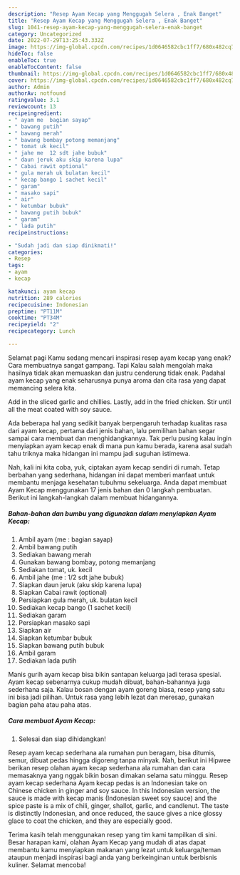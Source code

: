 ```yaml
---
description: "Resep Ayam Kecap yang Menggugah Selera , Enak Banget"
title: "Resep Ayam Kecap yang Menggugah Selera , Enak Banget"
slug: 1041-resep-ayam-kecap-yang-menggugah-selera-enak-banget
category: Uncategorized
date: 2022-07-29T13:25:43.332Z
image: https://img-global.cpcdn.com/recipes/1d0646582cbc1ff7/680x482cq70/ayam-kecap-foto-resep-utama.jpg
hideToc: false
enableToc: true
enableTocContent: false
thumbnail: https://img-global.cpcdn.com/recipes/1d0646582cbc1ff7/680x482cq70/ayam-kecap-foto-resep-utama.jpg
cover: https://img-global.cpcdn.com/recipes/1d0646582cbc1ff7/680x482cq70/ayam-kecap-foto-resep-utama.jpg
author: Admin
authorAv: notfound
ratingvalue: 3.1
reviewcount: 13
recipeingredient:
- " ayam me  bagian sayap"
- " bawang putih"
- " bawang merah"
- " bawang bombay potong memanjang"
- " tomat uk kecil"
- " jahe me  12 sdt jahe bubuk"
- " daun jeruk aku skip karena lupa"
- " Cabai rawit optional"
- " gula merah uk bulatan kecil"
- " kecap bango 1 sachet kecil"
- " garam"
- " masako sapi"
- " air"
- " ketumbar bubuk"
- " bawang putih bubuk"
- " garam"
- " lada putih"
recipeinstructions:

- "Sudah jadi dan siap dinikmati!"
categories:
- Resep
tags:
- ayam
- kecap

katakunci: ayam kecap 
nutrition: 289 calories
recipecuisine: Indonesian
preptime: "PT11M"
cooktime: "PT34M"
recipeyield: "2"
recipecategory: Lunch

---
```



Selamat pagi Kamu sedang mencari inspirasi resep ayam kecap yang enak? Cara membuatnya sangat gampang. Tapi Kalau salah mengolah maka hasilnya tidak akan memuaskan dan justru cenderung tidak enak. Padahal ayam kecap yang enak seharusnya punya aroma dan cita rasa yang dapat memancing selera kita.


Add in the sliced garlic and chillies. Lastly, add in the fried chicken. Stir until all the meat coated with soy sauce.

Ada beberapa hal yang sedikit banyak berpengaruh terhadap kualitas rasa dari ayam kecap, pertama dari jenis bahan, lalu pemilihan bahan segar sampai cara membuat dan menghidangkannya. Tak perlu pusing kalau ingin menyiapkan ayam kecap enak di mana pun kamu berada, karena asal sudah tahu triknya maka hidangan ini mampu jadi suguhan istimewa.


Nah, kali ini kita coba, yuk, ciptakan ayam kecap sendiri di rumah. Tetap berbahan yang sederhana, hidangan ini dapat memberi manfaat untuk membantu menjaga kesehatan tubuhmu sekeluarga. Anda dapat membuat Ayam Kecap menggunakan 17 jenis bahan dan 0 langkah pembuatan. Berikut ini langkah-langkah dalam membuat hidangannya.

<!--inarticleads1-->

##### Bahan-bahan dan bumbu yang digunakan dalam menyiapkan Ayam Kecap:

1. Ambil  ayam (me : bagian sayap)
1. Ambil  bawang putih
1. Sediakan  bawang merah
1. Gunakan  bawang bombay, potong memanjang
1. Sediakan  tomat, uk. kecil
1. Ambil  jahe (me : 1/2 sdt jahe bubuk)
1. Siapkan  daun jeruk (aku skip karena lupa)
1. Siapkan  Cabai rawit (optional)
1. Persiapkan  gula merah, uk. bulatan kecil
1. Sediakan  kecap bango (1 sachet kecil)
1. Sediakan  garam
1. Persiapkan  masako sapi
1. Siapkan  air
1. Siapkan  ketumbar bubuk
1. Siapkan  bawang putih bubuk
1. Ambil  garam
1. Sediakan  lada putih


Manis gurih ayam kecap bisa bikin santapan keluarga jadi terasa spesial. Ayam kecap sebenarnya cukup mudah dibuat, bahan-bahannya juga sederhana saja. Kalau bosan dengan ayam goreng biasa, resep yang satu ini bisa jadi pilihan. Untuk rasa yang lebih lezat dan meresap, gunakan bagian paha atau paha atas. 

<!--inarticleads2-->

##### Cara membuat Ayam Kecap:


1. Selesai dan siap dihidangkan!

Resep ayam kecap sederhana ala rumahan pun beragam, bisa ditumis, semur, dibuat pedas hingga digoreng tanpa minyak. Nah, berikut ini Hipwee berikan resep olahan ayam kecap sederhana ala rumahan dan cara memasaknya yang nggak bikin bosan dimakan selama satu minggu. Resep ayam kecap sederhana Ayam kecap pedas is an Indonesian take on Chinese chicken in ginger and soy sauce. In this Indonesian version, the sauce is made with kecap manis (Indonesian sweet soy sauce) and the spice paste is a mix of chili, ginger, shallot, garlic, and candlenut. The taste is distinctly Indonesian, and once reduced, the sauce gives a nice glossy glace to coat the chicken, and they are especially good. 

Terima kasih telah menggunakan resep yang tim kami tampilkan di sini. Besar harapan kami, olahan Ayam Kecap yang mudah di atas dapat membantu kamu menyiapkan makanan yang lezat untuk keluarga/teman ataupun menjadi inspirasi bagi anda yang berkeinginan untuk berbisnis kuliner. Selamat mencoba!
